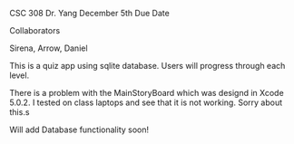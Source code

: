 CSC 308
Dr. Yang
December 5th Due Date

Collaborators

Sirena,
Arrow,
Daniel


This is a quiz app using sqlite database.  Users will progress through each level.


There is a problem with the MainStoryBoard which was designd in Xcode 5.0.2.  I tested on class laptops and see that 
it is not working.  Sorry about this.s


Will add Database functionality soon!



